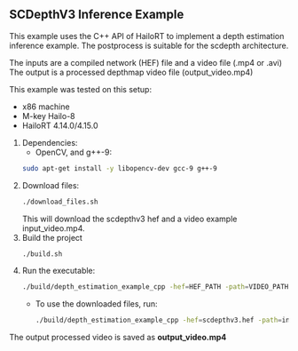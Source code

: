 
SCDepthV3 Inference Example
---------------------------

This example uses the C++ API of HailoRT to implement a depth estimation inference example. The postprocess is suitable for the scdepth architecture.

The inputs are a compiled network (HEF) file and
a video file (.mp4 or .avi)
The output is a processed depthmap video file (output_video.mp4)

This example was tested on this setup:
- x86 machine
- M-key Hailo-8
- HailoRT 4.14.0/4.15.0 


1. Dependencies:
    - OpenCV, and g++-9:
    ``` bash
    sudo apt-get install -y libopencv-dev gcc-9 g++-9
    ```
2. Download files:
    ``` bash
    ./download_files.sh
    ```
    This will download the scdepthv3 hef and a video example input_video.mp4.
3. Build the project 
    ``` bash
    ./build.sh
    ```
4. Run the executable:
    ``` bash
    ./build/depth_estimation_example_cpp -hef=HEF_PATH -path=VIDEO_PATH
    ```
    - To use the downloaded files, run:
        ``` bash
        ./build/depth_estimation_example_cpp -hef=scdepthv3.hef -path=input_video.mp4
        ```
The output processed video is saved as **output_video.mp4**
